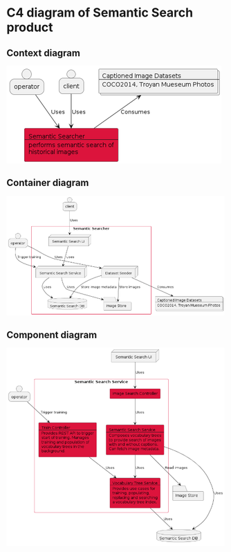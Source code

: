 # C4 diagram of Semantic Search product

## Context diagram

![context diagram](../img/context_diagram.png)

## Container diagram

![container diagram](../img/container_diagram.png)

## Component diagram

![component diagram](../img/component_diagram.png)
